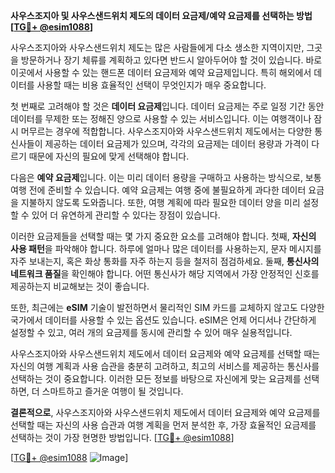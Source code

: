 **사우스조지아 및 사우스샌드위치 제도의 데이터 요금제/예약 요금제를 선택하는 방법[[TG💪+ @esim1088](https://t.me/s/esim1088)]**

사우스조지아와 사우스샌드위치 제도는 많은 사람들에게 다소 생소한 지역이지만, 그곳을 방문하거나 장기 체류를 계획하고 있다면 반드시 알아두어야 할 것이 있습니다. 바로 이곳에서 사용할 수 있는 핸드폰 데이터 요금제와 예약 요금제입니다. 특히 해외에서 데이터를 사용할 때는 비용 효율적인 선택이 무엇인지가 매우 중요합니다.

첫 번째로 고려해야 할 것은 **데이터 요금제**입니다. 데이터 요금제는 주로 일정 기간 동안 데이터를 무제한 또는 정해진 양으로 사용할 수 있는 서비스입니다. 이는 여행객이나 잠시 머무르는 경우에 적합합니다. 사우스조지아와 사우스샌드위치 제도에서는 다양한 통신사들이 제공하는 데이터 요금제가 있으며, 각각의 요금제는 데이터 용량과 가격이 다르기 때문에 자신의 필요에 맞게 선택해야 합니다.

다음은 **예약 요금제**입니다. 이는 미리 데이터 용량을 구매하고 사용하는 방식으로, 보통 여행 전에 준비할 수 있습니다. 예약 요금제는 여행 중에 불필요하게 과다한 데이터 요금을 지불하지 않도록 도와줍니다. 또한, 여행 계획에 따라 필요한 데이터 양을 미리 설정할 수 있어 더 유연하게 관리할 수 있다는 장점이 있습니다.

이러한 요금제들을 선택할 때는 몇 가지 중요한 요소를 고려해야 합니다. 첫째, **자신의 사용 패턴**을 파악해야 합니다. 하루에 얼마나 많은 데이터를 사용하는지, 문자 메시지를 자주 보내는지, 혹은 화상 통화를 자주 하는지 등을 철저히 점검하세요. 둘째, **통신사의 네트워크 품질**을 확인해야 합니다. 어떤 통신사가 해당 지역에서 가장 안정적인 신호를 제공하는지 비교해보는 것이 좋습니다.

또한, 최근에는 **eSIM** 기술이 발전하면서 물리적인 SIM 카드를 교체하지 않고도 다양한 국가에서 데이터를 사용할 수 있는 옵션도 있습니다. eSIM은 언제 어디서나 간단하게 설정할 수 있고, 여러 개의 요금제를 동시에 관리할 수 있어 매우 실용적입니다.

사우스조지아와 사우스샌드위치 제도에서 데이터 요금제와 예약 요금제를 선택할 때는 자신의 여행 계획과 사용 습관을 충분히 고려하고, 최고의 서비스를 제공하는 통신사를 선택하는 것이 중요합니다. 이러한 모든 정보를 바탕으로 자신에게 맞는 요금제를 선택하면, 더 스마트하고 즐거운 여행이 될 것입니다.

**결론적으로**, 사우스조지아와 사우스샌드위치 제도에서 데이터 요금제와 예약 요금제를 선택할 때는 자신의 사용 습관과 여행 계획을 먼저 분석한 후, 가장 효율적인 요금제를 선택하는 것이 가장 현명한 방법입니다. [[TG💪+ @esim1088](https://t.me/s/esim1088)]

[[TG💪+ @esim1088](https://t.me/s/esim1088) ![Image](https://i.postimg.cc/Y0z9fWf4/image.png)]
